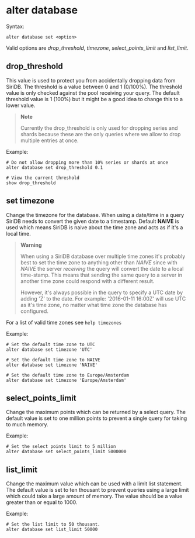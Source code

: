 alter database
==============

Syntax:

	alter database set <option>

Valid options are *drop_threshold*, *timezone*, *select_points_limit* and *list_limit*.

drop_threshold
--------------
This value is used to protect you from accidentally dropping data from SiriDB.
The threshold is a value between 0 and 1 (0/100%). The threshold value is only
checked against the pool receiving your query. The default threshold value is
1 (100%) but it might be a good idea to change this to a lower value.

>**Note**
>
>Currently the drop_threshold is only used for dropping series and shards
>because these are the only queries where we allow to drop multiple
>entries at once.

Example:

	# Do not allow dropping more than 10% series or shards at once
	alter database set drop_threshold 0.1

	# View the current threshold
	show drop_threshold

set timezone
------------
Change the timezone for the database. When using a date/time in a query SiriDB
needs to convert the given date to a timestamp. Default **NAIVE** is used which
means SiriDB is naive about the time zone and acts as if it's a local time.

>**Warning**
>
>When using a SiriDB database over multiple time zones it's probably best to
>set the time zone to anything other than *NAIVE* since with *NAIVE* the server
>*receiving* the query will convert the date to a local time-stamp. This means that
>sending the same query to a server in another time zone could respond with
>a different result.
>
>However, it's always possible in the query to specify
>a UTC date by adding 'Z' to the date. For example: '2016-01-11 16:00Z' will
>use UTC as it's time zone, no matter what time zone the database has configured.

For a list of valid time zones see `help timezones`

Example:

	# Set the default time zone to UTC
	alter database set timezone 'UTC'

	# Set the default time zone to NAIVE
	alter database set timezone 'NAIVE'

	# Set the default time zone to Europe/Amsterdam
	alter database set timezone 'Europe/Amsterdam'  

select\_points_limit
-------------------
Change the maximum points which can be returned by a select query. The default value is set to one million points to prevent a single query for taking to much memory.

Example:

    # Set the select points limit to 5 million
    alter database set select_points_limit 5000000
    
list_limit
----------
Change the maximum value which can be used with a limit list statement. The default
value is set to ten thousant to prevent queries using a large limit which could take a large amount of memory. The value should be a value greater than or equal to 1000.

Example:

    # Set the list limit to 50 thousant.
    alter database set list_limit 50000
    
